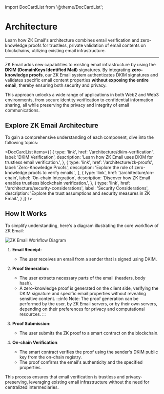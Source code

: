 import DocCardList from '@theme/DocCardList';

# Architecture

<div style={{fontSize: '1.2em'}}>
Learn how ZK Email's architecture combines email verification and zero-knowledge proofs for trustless, private validation of email contents on blockchains, utilizing existing email infrastructure.
</div>

---

ZK Email adds new capabilities to existing email infrastructure by using the **DKIM (DomainKeys Identified Mail)** signatures. By integrating **zero-knowledge proofs**, our ZK Email system authenticates DKIM signatures and validates specific email content properties **without exposing the entire email**, thereby ensuring both security and privacy. 

This approach unlocks a wide range of applications in both Web2 and Web3 environments, from secure identity verification to confidential information sharing, all while preserving the privacy and integrity of email communications.

## Explore ZK Email Architecture

To gain a comprehensive understanding of each component, dive into the following topics:

<DocCardList 
  items={[
    {
      type: 'link',
      href: '/architecture/dkim-verification',
      label: 'DKIM Verification',
      description: 'Learn how ZK Email uses DKIM for trustless email verification.',
    },
    {
      type: 'link',
      href: '/architecture/zk-proofs',
      label: 'Zero-Knowledge Proofs',
      description: 'Explore the role of zero-knowledge proofs to verify emails.',
    },
    {
      type: 'link',
      href: '/architecture/on-chain',
      label: 'On-chain Integration',
      description: 'Discover how ZK Email enables trustless blockchain verification.',
    },
    {
      type: 'link',
      href: '/architecture/security-considerations',
      label: 'Security Considerations',
      description: 'Explore the trust assumptions and security measures in ZK Email.',
    }
  ]}
/>


## How It Works

To simplify understanding, here's a diagram illustrating the core workflow of ZK Email:

![ZK Email Workflow Diagram](/img/zk-email-architecture.svg)

1. **Email Receipt**:
   - The user receives an email from a sender that is signed using DKIM.
2. **Proof Generation**:
   - The user extracts necessary parts of the email (headers, body hash).
   - A zero-knowledge proof is generated on the client side, verifying the DKIM signature and specific email properties without revealing sensitive content.
      :::info
      Note: The proof generation can be performed by the user, by ZK Email servers, or by their own servers, depending on their preferences for privacy and computational resources.
      :::

3. **Proof Submission**:
   - The user submits the ZK proof to a smart contract on the blockchain.
4. **On-chain Verification**:
   - The smart contract verifies the proof using the sender's DKIM public key from the on-chain registry.
   - The proof confirms the email's authenticity and the specified properties.

This process ensures that email verification is trustless and privacy-preserving, leveraging existing email infrastructure without the need for centralized intermediaries.

